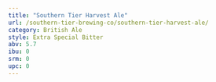```yaml
---
title: "Southern Tier Harvest Ale"
url: /southern-tier-brewing-co/southern-tier-harvest-ale/
category: British Ale
style: Extra Special Bitter
abv: 5.7
ibu: 0
srm: 0
upc: 0
---
```


